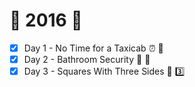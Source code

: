 # :christmas_tree: 2016 :christmas_tree:

- [x] Day 1 - No Time for a Taxicab :alarm_clock: :taxi:
- [x] Day 2 - Bathroom Security :bathtub: :police_officer: 
- [x] Day 3 - Squares With Three Sides :black_square_button: :three: